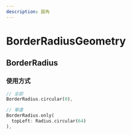 ```yaml
---
description: 圓角
---
```


# BorderRadiusGeometry

## BorderRadius

### 使用方式

```dart
// 全部
BorderRadius.circular(0),

// 單邊
BorderRadius.only(
  topLeft: Radius.circular(64)
),
```



